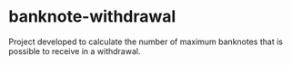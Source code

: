 # banknote-withdrawal
Project developed to calculate the number of maximum banknotes that is possible to receive in a withdrawal.
